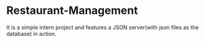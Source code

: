 # Restaurant-Management
It is a simple intern project and features a JSON server(with json files as the database) in action.
